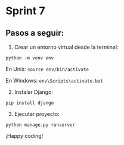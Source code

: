 # Sprint 7


## Pasos a seguir:

1. Crear un entorno virtual desde la terminal:

```python -m venv env```

En Unix:
```source env/bin/activate```

En Windows:
```env\Scripts\activate.bat```

2. Instalar Django:

```pip install django```

3. Ejecutar proyecto:

```python manage.py runserver```

¡Happy coding!
